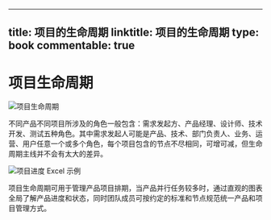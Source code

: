 
---
title: 项目的生命周期
linktitle: 项目的生命周期
type: book
commentable: true
---

# 项目生命周期

![项目生命周期](https://assets.ng-tech.icu/item/rreuJs.png)

不同产品不同项目所涉及的角色一般包含：需求发起方、产品经理、设计师、技术开发、测试五种角色。其中需求发起人可能是产品、技术、部门负责人、业务、运营、用户任意一个或多个角色，每个项目包含的节点不尽相同，可增可减，但生命周期主线并不会有太大的差异。

![项目进度 Excel 示例](https://assets.ng-tech.icu/item/rrm0hj.png)

项目生命周期可用于管理产品项目排期，当产品并行任务较多时，通过直观的图表全局了解产品进度和状态，同时团队成员可按约定的标准和节点规范统一产品和项目管理方式。

    